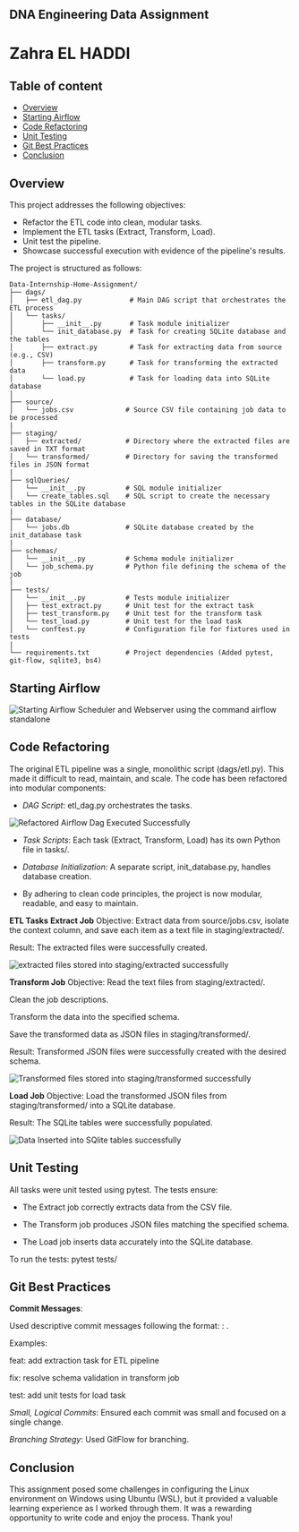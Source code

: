 ## DNA Engineering Data Assignment
# Zahra EL HADDI

## Table of content
- [Overview](#overview)
- [Starting Airflow](#starting-airflow)
- [Code Refactoring](#code-refactoring)
- [Unit Testing](#unit-testing)
- [Git Best Practices](#git-best-practices)
- [Conclusion](#conclusion)


## Overview
This project addresses the following objectives:
- Refactor the ETL code into clean, modular tasks.
- Implement the ETL tasks (Extract, Transform, Load).
- Unit test the pipeline.
- Showcase successful execution with evidence of the pipeline's results.

The project is structured as follows:
```plaintext
Data-Internship-Home-Assignment/
├── dags/
│   ├── etl_dag.py            # Main DAG script that orchestrates the ETL process
│   └── tasks/
│       ├── __init__.py       # Task module initializer
│       └── init_database.py  # Task for creating SQLite database and the tables
│       ├── extract.py        # Task for extracting data from source (e.g., CSV)
│       ├── transform.py      # Task for transforming the extracted data
│       └── load.py           # Task for loading data into SQLite database
│
├── source/
│   └── jobs.csv             # Source CSV file containing job data to be processed
|
├── staging/
│   ├── extracted/           # Directory where the extracted files are saved in TXT format
│   └── transformed/         # Directory for saving the transformed files in JSON format
|
├── sqlQueries/
│   └── __init__.py          # SQL module initializer
│   └── create_tables.sql    # SQL script to create the necessary tables in the SQLite database
|
├── database/
│   └── jobs.db              # SQLite database created by the init_database task
|
├── schemas/
│   └── __init__.py          # Schema module initializer
│   └── job_schema.py        # Python file defining the schema of the job
|
├── tests/
│   └── __init__.py          # Tests module initializer
│   ├── test_extract.py      # Unit test for the extract task
│   ├── test_transform.py    # Unit test for the transform task
│   └── test_load.py         # Unit test for the load task
│   └── conftest.py          # Configuration file for fixtures used in tests
|
└── requirements.txt         # Project dependencies (Added pytest, git-flow, sqlite3, bs4)
```


## Starting Airflow
![Starting Airflow Scheduler and Webserver using the command airflow standalone](results_images/start_airflow.png)


## Code Refactoring
The original ETL pipeline was a single, monolithic script (dags/etl.py). This made it difficult to read, maintain, and scale. The code has been refactored into modular components: 


- *DAG Script*: etl_dag.py orchestrates the tasks. 

![Refactored Airflow Dag Executed Successfully](results_images/Dag_execution.png)

- *Task Scripts*: Each task (Extract, Transform, Load) has its own Python file in tasks/. 

- *Database Initialization*: A separate script, init_database.py, handles database creation. 

- By adhering to clean code principles, the project is now modular, readable, and easy to maintain.

**ETL Tasks**
**Extract Job**
Objective: Extract data from source/jobs.csv, isolate the context column, and save each item as a text file in staging/extracted/. 

Result: The extracted files were successfully created. 


![extracted files stored into staging/extracted successfully](results_images/extracted.png)


**Transform Job**
Objective: 
Read the text files from staging/extracted/. 

Clean the job descriptions. 

Transform the data into the specified schema. 

Save the transformed data as JSON files in staging/transformed/. 

Result: Transformed JSON files were successfully created with the desired schema. 


![Transformed files stored into staging/transformed successfully](results_images/transformed.png)


**Load Job**
Objective: Load the transformed JSON files from staging/transformed/ into a SQLite database. 

Result: The SQLite tables were successfully populated.

![Data Inserted into SQlite tables successfully](results_images/DataInsertedTosqliteTables.png)


## Unit Testing
All tasks were unit tested using pytest. The tests ensure: 

- The Extract job correctly extracts data from the CSV file. 

- The Transform job produces JSON files matching the specified schema. 

- The Load job inserts data accurately into the SQLite database. 


To run the tests:
pytest tests/


## Git Best Practices
**Commit Messages**:

Used descriptive commit messages following the format: <type>: <description>.

Examples: 


feat: add extraction task for ETL pipeline 


fix: resolve schema validation in transform job 


test: add unit tests for load task 


*Small, Logical Commits*: Ensured each commit was small and focused on a single change. 


*Branching Strategy*: Used GitFlow for branching. 



## Conclusion
This assignment posed some challenges in configuring the Linux environment on Windows using Ubuntu (WSL), but it provided a valuable learning experience as I worked through them. It was a rewarding opportunity to write code and enjoy the process. 
Thank you!

